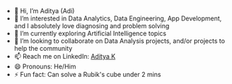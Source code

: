 - 👋 Hi, I’m Aditya (Adi)
- 👀 I’m interested in Data Analytics, Data Engineering, App Development, and I absolutely love diagnosing and problem solving
- 🌱 I’m currently exploring Artificial Intelligence topics
- 💞️ I’m looking to collaborate on Data Analysis projects, and/or projects to help the community
- 📫 Reach me on LinkedIn: [Aditya K](www.linkedin.com/in/adityakhajanchi)
- 😄 Pronouns: He/Him
- ⚡ Fun fact: Can solve a Rubik's cube under 2 mins

<!---
ANK002X/ANK002X is a ✨ special ✨ repository because its `README.md` (this file) appears on your GitHub profile.
You can click the Preview link to take a look at your changes.
--->
